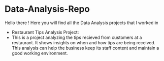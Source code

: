 # Data-Analysis-Repo
Hello there ! Here you will find all the Data Analysis projects that I worked in


- Restaurant Tips Analysis Project:
- This is a project analyzing the tips recieved from customers at a restaurant. It shows insights on when and how tips are being received. This analysis can help the business keep its staff content and maintain a good working environment.
